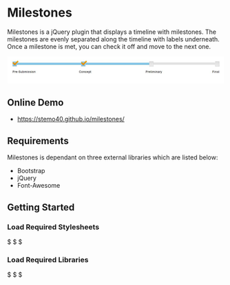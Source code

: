 # Milestones
Milestones is a jQuery plugin that displays a timeline with milestones. The milestones are evenly separated along the timeline with labels underneath. Once a milestone is met, you can check it off and move to the next one. 

![Screenshot](images/screenshot.jpg)

## Online Demo

+ https://stemo40.github.io/milestones/

## Requirements
Milestones is dependant on three external libraries which are listed below:

+ Bootstrap
+ jQuery
+ Font-Awesome

## Getting Started

### Load Required Stylesheets
$		<link rel="stylesheet" href="https://maxcdn.bootstrapcdn.com/bootstrap/3.3.7/css/bootstrap.min.css">
$		<link rel="stylesheet" href="https://maxcdn.bootstrapcdn.com/font-awesome/4.7.0/css/font-awesome.min.css">
$		<link rel="stylesheet" href="css/milestones.css">

### Load Required Libraries
$		<script type="text/javascript" src="https://code.jquery.com/jquery-1.12.4.min.js"></script>
$		<script type="text/javascript" src="https://maxcdn.bootstrapcdn.com/bootstrap/3.3.7/js/bootstrap.min.js"></script>
$		<script type="text/javascript" src="js/milestones.js"></script>



